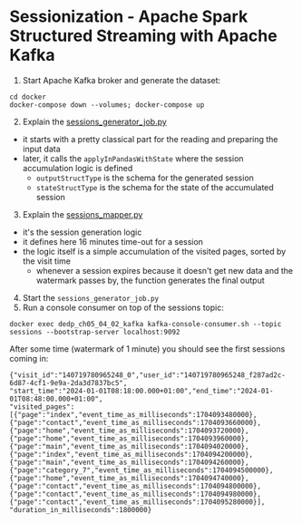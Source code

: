 # Sessionization - Apache Spark Structured Streaming with Apache Kafka

1. Start Apache Kafka broker and generate the dataset:
```
cd docker
docker-compose down --volumes; docker-compose up
```

2. Explain the [sessions_generator_job.py](sessions_generator_job.py)
* it starts with a pretty classical part for the reading and preparing the input data
* later, it calls the `applyInPandasWithState` where the session accumulation logic is defined
  * `outputStructType` is the schema for the generated session
  * `stateStructType` is the schema for the state of the accumulated session
3. Explain the [sessions_mapper.py](sessions_mapper.py)
* it's the session generation logic
* it defines here 16 minutes time-out for a session
* the logic itself is a simple accumulation of the visited pages, sorted by the visit time
  * whenever a session expires because it doesn't get new data and the watermark passes by, 
    the function generates the final output
4. Start the `sessions_generator_job.py`
5. Run a console consumer on top of the sessions topic:
```
docker exec dedp_ch05_04_02_kafka kafka-console-consumer.sh --topic sessions --bootstrap-server localhost:9092
```

After some time (watermark of 1 minute) you should see the first sessions coming in:
```
{"visit_id":"140719780965248_0","user_id":"140719780965248_f287ad2c-6d87-4cf1-9e9a-2da3d7837bc5",
"start_time":"2024-01-01T08:18:00.000+01:00","end_time":"2024-01-01T08:48:00.000+01:00",
"visited_pages":[{"page":"index","event_time_as_milliseconds":1704093480000},{"page":"contact","event_time_as_milliseconds":1704093660000},
{"page":"home","event_time_as_milliseconds":1704093720000},{"page":"home","event_time_as_milliseconds":1704093960000},
{"page":"main","event_time_as_milliseconds":1704094020000},{"page":"index","event_time_as_milliseconds":1704094200000},
{"page":"main","event_time_as_milliseconds":1704094260000},{"page":"category_7","event_time_as_milliseconds":1704094500000},
{"page":"home","event_time_as_milliseconds":1704094740000},{"page":"contact","event_time_as_milliseconds":1704094800000},
{"page":"contact","event_time_as_milliseconds":1704094980000},{"page":"contact","event_time_as_milliseconds":1704095280000}],
"duration_in_milliseconds":1800000}

```
